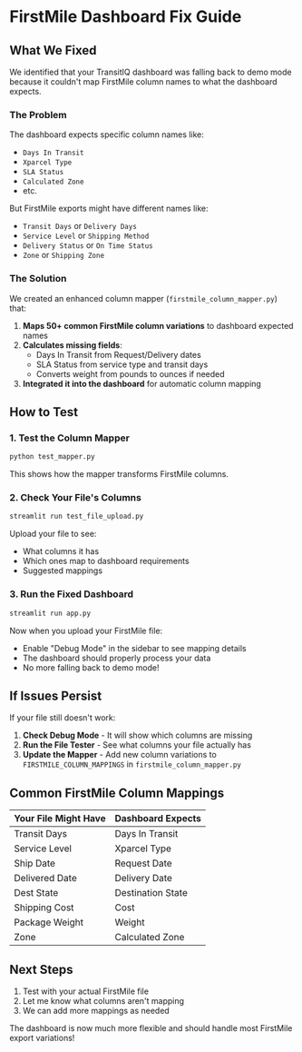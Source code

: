 # FirstMile Dashboard Fix Guide
## What We Fixed

We identified that your TransitIQ dashboard was falling back to demo mode because it couldn't map FirstMile column names to what the dashboard expects.

### The Problem
The dashboard expects specific column names like:
- `Days In Transit`
- `Xparcel Type`
- `SLA Status`
- `Calculated Zone`
- etc.

But FirstMile exports might have different names like:
- `Transit Days` or `Delivery Days`
- `Service Level` or `Shipping Method`
- `Delivery Status` or `On Time Status`
- `Zone` or `Shipping Zone`

### The Solution
We created an enhanced column mapper (`firstmile_column_mapper.py`) that:

1. **Maps 50+ common FirstMile column variations** to dashboard expected names
2. **Calculates missing fields**:
   - Days In Transit from Request/Delivery dates
   - SLA Status from service type and transit days
   - Converts weight from pounds to ounces if needed
3. **Integrated it into the dashboard** for automatic column mapping

## How to Test

### 1. Test the Column Mapper
```bash
python test_mapper.py
```
This shows how the mapper transforms FirstMile columns.

### 2. Check Your File's Columns
```bash
streamlit run test_file_upload.py
```
Upload your file to see:
- What columns it has
- Which ones map to dashboard requirements
- Suggested mappings

### 3. Run the Fixed Dashboard
```bash
streamlit run app.py
```
Now when you upload your FirstMile file:
- Enable "Debug Mode" in the sidebar to see mapping details
- The dashboard should properly process your data
- No more falling back to demo mode!

## If Issues Persist

If your file still doesn't work:

1. **Check Debug Mode** - It will show which columns are missing
2. **Run the File Tester** - See what columns your file actually has
3. **Update the Mapper** - Add new column variations to `FIRSTMILE_COLUMN_MAPPINGS` in `firstmile_column_mapper.py`

## Common FirstMile Column Mappings

| Your File Might Have | Dashboard Expects |
|---------------------|-------------------|
| Transit Days | Days In Transit |
| Service Level | Xparcel Type |
| Ship Date | Request Date |
| Delivered Date | Delivery Date |
| Dest State | Destination State |
| Shipping Cost | Cost |
| Package Weight | Weight |
| Zone | Calculated Zone |

## Next Steps

1. Test with your actual FirstMile file
2. Let me know what columns aren't mapping
3. We can add more mappings as needed

The dashboard is now much more flexible and should handle most FirstMile export variations!
